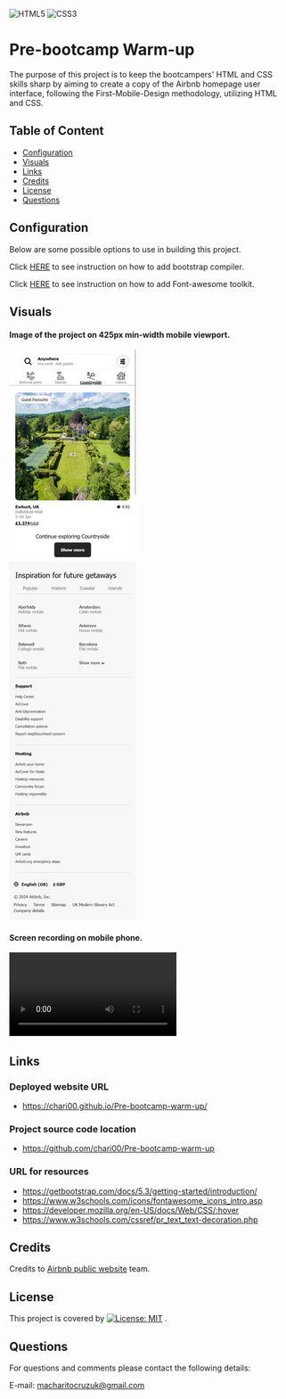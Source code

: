 ![HTML5](https://img.shields.io/badge/html5-%23E34F26.svg?style=for-the-badge&logo=html5&logoColor=white) ![CSS3](https://img.shields.io/badge/css3-%231572B6.svg?style=for-the-badge&logo=css3&logoColor=white)

# Pre-bootcamp Warm-up
The purpose of this project is to keep the bootcampers' HTML and CSS skills sharp by aiming to create a copy of the Airbnb homepage user interface, following the First-Mobile-Design methodology, utilizing HTML and CSS.

  ## Table of Content 
- [Configuration](#Configuration)
- [Visuals](#Visuals)
- [Links](#Links)
- [Credits](#Credits)
- [License](#License)
- [Questions](#Questions)

## Configuration 
Below are some possible options to use in building this project. 

Click [HERE](https://getbootstrap.com/docs/5.3/getting-started/introduction/) to see instruction on how to add bootstrap compiler.

Click [HERE](https://www.w3schools.com/icons/fontawesome_icons_intro.asp) to see instruction on how to add Font-awesome toolkit.

## Visuals

#### Image of the project on 425px min-width mobile viewport.
![425px min-width mobile viewport](assets/images/425px-mobile-view-port.png)

#### Screen recording on mobile phone.
<video src="mobileview-recording.mp4" controls title="Title"></video>

## Links

### Deployed website URL
- https://chari00.github.io/Pre-bootcamp-warm-up/  

### Project source code location
- https://github.com/chari00/Pre-bootcamp-warm-up  

### URL for resources
- https://getbootstrap.com/docs/5.3/getting-started/introduction/ 
- https://www.w3schools.com/icons/fontawesome_icons_intro.asp 
- https://developer.mozilla.org/en-US/docs/Web/CSS/:hover 
- https://www.w3schools.com/cssref/pr_text_text-decoration.php 

## Credits
Credits to [Airbnb public website](https://www.airbnb.co.uk/) team.

## License
This project is covered by [![License: MIT](https://img.shields.io/badge/License-MIT-yellow.svg)](https://opensource.org/licenses/MIT) .

## Questions
For questions and comments please contact the following details:

E-mail: macharitocruzuk@gmail.com
  